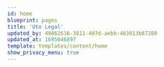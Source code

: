 ```yaml
---
id: home
blueprint: pages
title: 'Uto Legal'
updated_by: 49862616-3811-407d-aebb-463013b87200
updated_at: 1695046897
template: templates/content/home
show_privacy_menu: true
---
```

